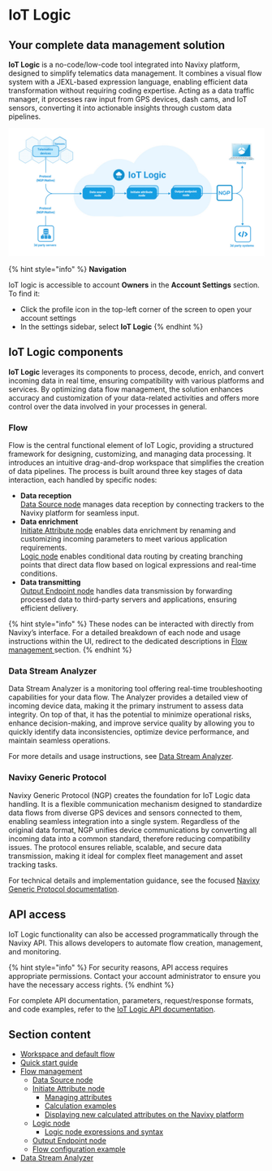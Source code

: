 # IoT Logic

## Your complete data management solution

**IoT Logic** is a no-code/low-code tool integrated into Navixy platform, designed to simplify telematics data management. It combines a visual flow system with a JEXL-based expression language, enabling efficient data transformation without requiring coding expertise. Acting as a data traffic manager, it processes raw input from GPS devices, dash cams, and IoT sensors, converting it into actionable insights through custom data pipelines.

![](../../../user-guide/account/attachments/IoT_Logic_schema.jpg)

{% hint style="info" %}
**Navigation**

IoT logic is accessible to account **Owners** in the **Account Settings** section. To find it:

* Click the profile icon in the top-left corner of the screen to open your account settings
* In the settings sidebar, select **IoT Logic**
{% endhint %}

## IoT Logic components

**IoT Logic** leverages its components to process, decode, enrich, and convert incoming data in real time, ensuring compatibility with various platforms and services. By optimizing data flow management, the solution enhances accuracy and customization of your data-related activities and offers more control over the data involved in your processes in general.

### Flow

Flow is the central functional element of IoT Logic, providing a structured framework for designing, customizing, and managing data processing. It introduces an intuitive drag-and-drop workspace that simplifies the creation of data pipelines. The process is built around three key stages of data interaction, each handled by specific nodes:

* **Data reception**\
  [Data Source node](flow-management/data-source-node.md) manages data reception by connecting trackers to the Navixy platform for seamless input.
* **Data enrichment**\
  [Initiate Attribute node](flow-management/initiate-attribute-node/) enables data enrichment by renaming and customizing incoming parameters to meet various application requirements.\
  [Logic node](https://squaregps.atlassian.net/wiki/spaces/USERDOCSOLD/pages/3361832995/Logic+node?atlOrigin=eyJpIjoiNDIwN2QzMmRiMDAzNDI4MmJkMGVlODVmODcxYWIzMjAiLCJwIjoiYyJ9) enables conditional data routing by creating branching points that direct data flow based on logical expressions and real-time conditions.
* **Data transmitting**\
  [Output Endpoint node](flow-management/output-endpoint-node.md) handles data transmission by forwarding processed data to third-party servers and applications, ensuring efficient delivery.

{% hint style="info" %}
These nodes can be interacted with directly from Navixy’s interface. For a detailed breakdown of each node and usage instructions within the UI, redirect to the dedicated descriptions in [Flow management ](flow-management/)section.
{% endhint %}

### Data Stream Analyzer

Data Stream Analyzer is a monitoring tool offering real-time troubleshooting capabilities for your data flow. The Analyzer provides a detailed view of incoming device data, making it the primary instrument to assess data integrity. On top of that, it has the potential to minimize operational risks, enhance decision-making, and improve service quality by allowing you to quickly identify data inconsistencies, optimize device performance, and maintain seamless operations.

For more details and usage instructions, see [Data Stream Analyzer](./#data-stream-analyzer).

### Navixy Generic Protocol

Navixy Generic Protocol (NGP) creates the foundation for IoT Logic data handling. It is a flexible communication mechanism designed to standardize data flows from diverse GPS devices and sensors connected to them, enabling seamless integration into a single system. Regardless of the original data format, NGP unifies device communications by converting all incoming data into a common standard, therefore reducing compatibility issues. The protocol ensures reliable, scalable, and secure data transmission, making it ideal for complex fleet management and asset tracking tasks.

For technical details and implementation guidance, see the focused [Navixy Generic Protocol documentation](https://app.gitbook.com/s/tx3J5BxnWyPV0nP2xr0z/technologies/navixy-generic-protocol).

## API access

IoT Logic functionality can also be accessed programmatically through the Navixy API. This allows developers to automate flow creation, management, and monitoring.

{% hint style="info" %}
For security reasons, API access requires appropriate permissions. Contact your account administrator to ensure you have the necessary access rights.
{% endhint %}

For complete API documentation, parameters, request/response formats, and code examples, refer to the [IoT Logic API documentation](https://app.gitbook.com/o/YVLWhgAwCZPoU5vlRsCs/s/tx3J5BxnWyPV0nP2xr0z/).

## Section content

* [Workspace and default flow](workspace-and-default-flow.md)
* [Quick start guide](quick-start-guide.md)
* [Flow management](flow-management/)
  * [Data Source node](flow-management/data-source-node.md)
  * [Initiate Attribute node](flow-management/initiate-attribute-node/)
    * [Managing attributes](flow-management/initiate-attribute-node/managing-attributes.md)
    * [Calculation examples](flow-management/initiate-attribute-node/calculation-examples.md)
    * [Displaying new calculated attributes on the Navixy platform](flow-management/initiate-attribute-node/displaying-new-calculated-attributes-on-the-navixy-platform.md)
  * [Logic node](flow-management/logic-node/)
    * [Logic node expressions and syntax](flow-management/logic-node/logic-node-expressions-and-syntax.md)
  * [Output Endpoint node](flow-management/output-endpoint-node.md)
  * [Flow configuration example](flow-management/flow-configuration-example.md)
* [Data Stream Analyzer](data-stream-analyzer.md)
